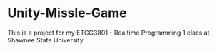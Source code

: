 # Unity-Missle-Game
This is a project for my ETGG3801 - Realtime Programming 1 class at Shawnee State University
